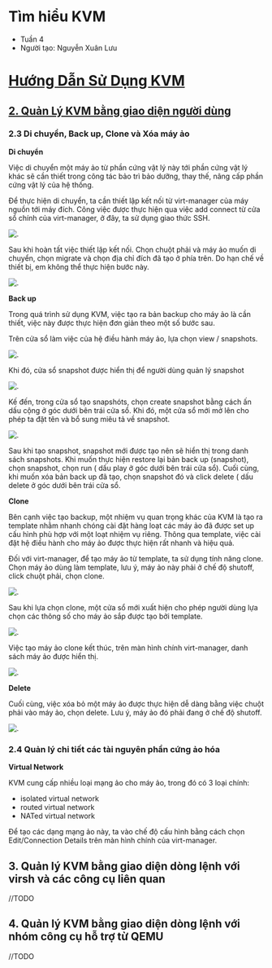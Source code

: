 # Tìm hiểu KVM
* Tuần 4
* Người tạo: Nguyễn Xuân Lưu

# [Hướng Dẫn Sử Dụng KVM](#1)
## [2. Quản Lý KVM bằng giao diện người dùng](#1.2)

### 2.3 Di chuyển, Back up, Clone và Xóa máy ảo

**Di chuyển**

Việc di chuyển một máy ảo từ phần cứng vật lý này tới phần cứng vật lý khác sẽ cần thiết trong công tác bảo trì bảo dưỡng, thay thế, nâng cấp phần cứng vật lý của hệ thống.

Để thực hiện di chuyển, ta cần thiết lập kết nối từ virt-manager của máy nguồn tới máy đích. Công việc được thực hiện qua việc add connect từ cửa sổ chính của virt-manager, ở đây, ta sử dụng giao thức SSH.

![.](src-image/w5_8.png)

Sau khi hoàn tất việc thiết lập kết nối. Chọn chuột phải và máy ảo muốn di chuyển, chọn migrate và chọn địa chỉ đích đã tạo ở phía trên. Do hạn chế về thiết bị, em không thể thực hiện bước này.

![.](src-image/w5_9.png)

**Back up**

Trong quá trình sử dụng KVM, việc tạo ra bản backup cho máy ảo là cần thiết, việc này được thực hiện đơn giản theo một số bước sau.

Trên cửa sổ làm việc của hệ điều hành máy ảo, lựa chọn view / snapshots.

![.](src-image/w5_1.png)

Khi đó, cửa sổ snapshot được hiển thị để người dùng quản lý snapshot

![.](src-image/w5_2.png)

Kế đến, trong cửa sổ tạo snapshóts, chọn create snapshot bằng cách ấn dấu cộng ở góc dưới bên trái cửa sổ. Khi đó, một cửa sổ mới mở lên cho phép ta đặt tên và bổ sung miêu tả về snapshot.

![.](src-image/w5_3.png)

Sau khi tạo snapshot, snapshot mới được tạo nên sẽ hiển thị trong danh sách snapshots. Khi muốn thực hiện restore lại bản back up (snapshot), chọn snapshot, chọn run ( dấu play ở góc dưới bên trái cửa sổ). Cuối cùng, khi muốn xóa bản back up đã tạo, chọn snapshot đó và click delete ( dấu delete ở góc dưới bên trái cửa sổ.


**Clone**

Bên cạnh việc tạo backup, một nhiệm vụ quan trọng khác của KVM là tạo ra template nhằm nhanh chóng cài đặt hàng loạt các máy ảo đã được set up cấu hình phù hợp với một loạt nhiệm vụ riêng. Thông qua template, việc cài đặt hệ điều hành cho máy ảo được thực hiện rất nhanh và hiệu quả.

Đối với virt-manager, để tạo máy ảo từ template, ta sử dụng tính năng clone. Chọn máy ảo dùng làm template, lưu ý, máy ảo này phải ở chế độ shutoff, click chuột phải, chọn clone.

![.](src-image/w5_4.png)

Sau khi lựa chọn clone, một cửa sổ mới xuất hiện cho phép người dùng lựa chọn các thông số cho máy ảo sắp được tạo bởi template.

![.](src-image/w5_5.png)

Việc tạo máy ảo clone kết thúc, trên màn hình chính virt-manager, danh sách máy ảo được hiển thị.

![.](src-image/w5_6.png)


**Delete**

Cuối cùng, việc xóa bỏ một máy ảo được thực hiện dễ dàng bằng việc chuột phải vào máy ảo, chọn delete. Lưu ý, máy ảo đó phải đang ở chế độ shutoff.

![.](src-image/w5_7.png)


### 2.4 Quản lý chi tiết các tài nguyên phần cứng ảo hóa

**Virtual Network**

KVM cung cấp nhiều loại mạng ảo cho máy ảo, trong đó có 3 loại chính:

* isolated virtual network
* routed virtual network
* NATed virtual network

Để tạo các dạng mạng ảo này, ta vào chế độ cấu hình bằng cách chọn Edit/Connection Details trên màn hình chính của virt-manager.


## 3. Quản lý KVM bằng giao diện dòng lệnh với virsh và các công cụ liên quan

//TODO

## 4. Quản lý KVM bằng giao diện dòng lệnh với nhóm công cụ hỗ trợ từ QEMU

//TODO

